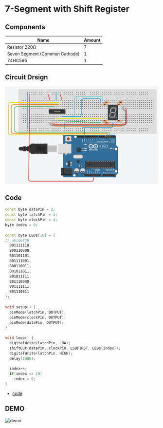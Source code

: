 # 7-Segment with Shift Register

## Components
|Name|Amount|
|-|-|
|Resistor 220Ω|7|
|Seven Segment (Common Cathode)|1|
|74HC595|1|

## Circuit Drsign
![circuit_design](https://github.com/Offliners/Arduino-Projects/blob/main/Projects/004/004_circuit_design.PNG)

## Code
```C++
const byte dataPin = 2;
const byte latchPin = 3;
const byte clockPin = 4;
byte index = 0;

const byte LEDs[10] = {
// abcdefgh
  B01111110,
  B00110000,
  B01101101,
  B01111001,
  B00110011,
  B01011011,
  B01011111,
  B01110000,
  B01111111,
  B01110011
};

void setup() {
  pinMode(latchPin, OUTPUT);
  pinMode(clockPin, OUTPUT);
  pinMode(dataPin, OUTPUT);
}

void loop() {
  digitalWrite(latchPin, LOW);
  shiftOut(dataPin, clockPin, LSBFIRST, LEDs[index]);
  digitalWrite(latchPin, HIGH);
  delay(1000);

  index++;
  if(index == 10)
    index = 0;
}
```
* [code](004.ino)

## DEMO
![demo](https://github.com/Offliners/Arduino-Projects/blob/main/Projects/004/004_demo.gif)
